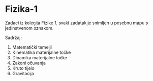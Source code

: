 # Fizika-1

Zadaci iz kolegija Fizike 1, svaki zadatak je snimljen u posebnu mapu s jedinstvenom oznakom.

Sadržaj:
1. Matematički temelji
2. Kinematika materijalne točke 
3. Dinamika  materijalne točke 
4. Zakoni očuvanja
5. Kruto tijelo
6. Gravitacija 
